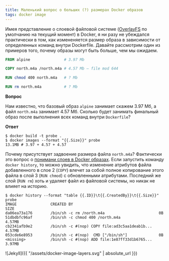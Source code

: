 ```yaml
---
title: Маленький вопрос о больших (?) размерах Docker образов
tags: docker image
---
```


Имея представление о слоевой файловой системе ([OverlayFS](https://en.wikipedia.org/wiki/OverlayFS) по умолчанию на текущий момент) в Docker, я ни разу не убеждался практически в том, как измененяется размер образа в зависимости от определенных команд внутри Dockerfile. Давайте рассмотрим один из примеров того, почему образы могут быть больше, чем мы ожидаем.
 
```Dockerfile
FROM alpine               # 3.97 Mb

COPY north.m4a /north.m4a # 4.57 Mb – file mod 644

RUN chmod 400 north.m4a   # ? Mb

RUN rm north.m4a          # ? Mb
```

**Вопрос**

Нам известно, что базовый образ `alpine` занимает скажем 3.97 Мб, а файл `north.m4a` занимает 4.57 Мб. Сколько будет занимать финальный образ после выполнения всех команд внутри `Dockerfile`?

**Ответ**

```
$ docker build -t probe .
$ docker images --format "{{.Size}}" probe
13.1MB # 3.97 + 4.57 + 4.57
```

Почему присутствует задвоение размера файла `north.m4a`? Фактически это вопрос о [понимани слоев в Docker образах](https://docs.docker.com/engine/userguide/storagedriver/imagesandcontainers). Если запустить команду `docker history`, то можно увидить, что изменение атрибутов файла добавленного в слое 2 (`COPY`) влечет за собой полное копирование этого файла в слой 3 (`RUN chmod`) с обновленными атрибутами. Последний же слой (`RUN rm`) хоть и удаляет файл из файловой системы, но никак не влияет на историю.

```
$ docker history --format "table {{.ID}}\t{{.CreatedBy}}\t{{.Size}}" probe
IMAGE               CREATED BY                                      SIZE
da06ea73a176        /bin/sh -c rm /north.m4a                        0B
51dbdbfc96af        /bin/sh -c chmod 400 /north.m4a                 4.57MB
cb2341afb9e2        /bin/sh -c #(nop) COPY file:ad3c5aa1deab1b...   4.57MB
053cde6e8953        /bin/sh -c #(nop)  CMD ["/bin/sh"]              0B
<missing>           /bin/sh -c #(nop) ADD file:1e87ff33d1b6765...   3.97MB
```

![Jekyll]({{ "/assets/docker-image-layers.svg" | absolute_url }})
